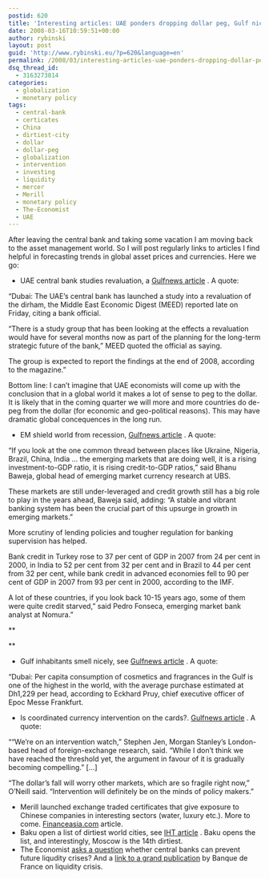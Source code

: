 ```yaml
---
postid: 620
title: 'Interesting articles: UAE ponders dropping dollar peg, Gulf nice smell,  is dollar intervention possible now?, dirtiest cities, liquidity crisis'
date: 2008-03-16T10:59:51+00:00
author: rybinski
layout: post
guid: 'http://www.rybinski.eu/?p=620&language=en'
permalink: /2008/03/interesting-articles-uae-ponders-dropping-dollar-peg-gulf-nice-smell-is-dollar-intervention-possible-now-dirtiest-cities/
dsq_thread_id:
  - 3163273814
categories:
  - globalization
  - monetary policy
tags:
  - central-bank
  - certicates
  - China
  - dirtiest-city
  - dollar
  - dollar-peg
  - globalization
  - intervention
  - investing
  - liquidity
  - mercer
  - Merill
  - monetary policy
  - The-Economist
  - UAE
---
```

After leaving the central bank and taking some vacation I am moving back to the asset management world. So I will post regularly links to articles I find helpful in forecasting trends in global asset prices and currencies. Here we go:

  * UAE central bank studies revaluation, a [Gulfnews article](http://www.rybinski.eu/?p=607&amp;amp;amp;amp;amp;amp;language=en) . A quote:

“Dubai: The UAE’s central bank has launched a study into a revaluation of the dirham, the Middle East Economic Digest (MEED) reported late on Friday, citing a bank official.

<!--more-->

“There is a study group that has been looking at the effects a revaluation would have for several months now as part of the planning for the long-term strategic future of the bank,” MEED quoted the official as saying.

The group is expected to report the findings at the end of 2008, according to the magazine.”

Bottom line: I can’t imagine that UAE economists will come up with the conclusion that in a global world it makes a lot of sense to peg to the dollar. It is likely that in the coming quarter we will more and more countries do de-peg from the dollar (for economic and geo-political reasons). This may have dramatic global concequences in the long run.

  * EM shield world from recession, [Gulfnews article](http://archive.gulfnews.com/business/Markets/10197674.html) . A quote:

“If you look at the one common thread between places like Ukraine, Nigeria, Brazil, China, India … the emerging markets that are doing well, it is a rising investment-to-GDP ratio, it is rising credit-to-GDP ratios,” said Bhanu Baweja, global head of emerging market currency research at UBS.

These markets are still under-leveraged and credit growth still has a big role to play in the years ahead, Baweja said, adding: “A stable and vibrant banking system has been the crucial part of this upsurge in growth in emerging markets.”

More scrutiny of lending policies and tougher regulation for banking supervision has helped.

Bank credit in Turkey rose to 37 per cent of GDP in 2007 from 24 per cent in 2000, in India to 52 per cent from 32 per cent and in Brazil to 44 per cent from 32 per cent, while bank credit in advanced economies fell to 90 per cent of GDP in 2007 from 93 per cent in 2000, according to the IMF.

A lot of these countries, if you look back 10-15 years ago, some of them were quite credit starved,” said Pedro Fonseca, emerging market bank analyst at Nomura.”

**
  
** 

  * Gulf inhabitants smell nicely, see [Gulfnews article](http://archive.gulfnews.com/business/Commerce/10197777.html) . A quote:

“Dubai: Per capita consumption of cosmetics and fragrances in the Gulf is one of the highest in the world, with the average purchase estimated at Dh1,229 per head, according to Eckhard Pruy, chief executive officer of Epoc Messe Frankfurt.

  * Is coordinated currency intervention on the cards?. [Gulfnews article](http://archive.gulfnews.com/business/Economy/10197487.html) . A quote:

“<font>“We’re on an intervention watch,” Stephen Jen, Morgan Stanley’s London-based head of foreign-exchange research, said. “While I don’t think we have reached the threshold yet, the argument in favour of it is gradually becoming compelling.” [...]</font>

<font>“The dollar’s fall will worry other markets, which are so fragile right now,” O’Neill said. “Intervention will definitely be on the minds of policy makers.”</font>

  * Merill launched exchange traded certificates that give exposure to Chinese companies in interesting sectors (water, luxury etc.). More to come. [Financeasia.com](http://www.financeasia.com/article.aspx?CIaNID=71908&amp;amp;r=rss) article. 
  * Baku open a list of dirtiest world cities, see [IHT article](http://www.iht.com/articles/2008/03/13/travel/13forbes-dirtiest.php) . Baku opens the list, and interestingly, Moscow is the 14th dirtiest.
  * The Economist [asks a question](http://www.economist.com/finance/displaystory.cfm?story_id=10808588) whether central banks can prevent future liqudity crises? And a [link to a grand publication](http://www.rybinski.eu/resources/non-modules.d/dispatcher/dispatch.php?id=2322) by Banque de France on liquidity crisis.
